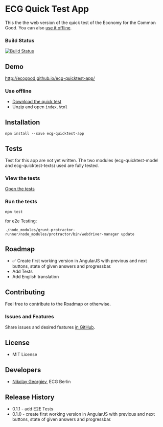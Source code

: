 ECG Quick Test App
==================

This the the web version of the quick test of the Economy for the Common Good. You can also [use it offline](#use-offline).

### Build Status
[![Build Status](https://travis-ci.org/ecogood/ecg-quicktest-app.svg?branch=master)](https://travis-ci.org/ecogood/ecg-quicktest-app)

## Demo

http://ecogood.github.io/ecg-quicktest-app/

### Use offline

* [Download the quick test](https://github.com/ecogood/ecg-quicktest-app/archive/gh-pages.zip)
* Unzip and open ``index.html``

## Installation

```
npm install --save ecg-quicktest-app
```

## Tests

Test for this app are not yet written.
The two modules (ecg-quicktest-model and ecg-quicktest-texts) used are fully tested. 

### View the tests

[Open the tests]()

### Run the tests

``npm test``

for e2e Testing:

``./node_modules/grunt-protractor-runner/node_modules/protractor/bin/webdriver-manager update``

## Roadmap

* :white_check_mark: Create first working version in AngularJS with previous and next buttons, state of given answers and progressbar.
* Add Tests
* Add English translation

## Contributing

Feel free to contribute to the Roadmap or otherwise.

### Issues and Features

Share issues and desired features [in GitHub](https://github.com/ecogood/ecg-quicktest-app/issues).

## License

* MIT License

## Developers

* [Nikolay Georgiev](http://nikolay-georgiev.net/), ECG Berlin

## Release History

* 0.1.1 - add E2E Tests
* 0.1.0 - create first working version in AngularJS with previous and next buttons, state of given answers and progressbar.